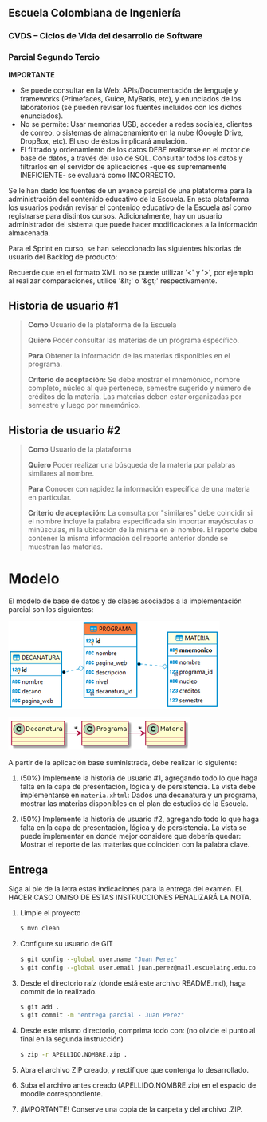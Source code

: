 ## Escuela Colombiana de Ingeniería

### CVDS – Ciclos de Vida del desarrollo de Software
### Parcial Segundo Tercio


**IMPORTANTE**

* Se puede consultar en la Web: APIs/Documentación de lenguaje y frameworks (Primefaces, Guice, MyBatis, etc), y enunciados de los laboratorios (se pueden revisar los fuentes incluidos con los dichos enunciados).
* No se permite: Usar memorias USB, acceder a redes sociales, clientes de correo, o sistemas de almacenamiento en la nube (Google Drive, DropBox, etc). El uso de éstos implicará anulación.
* El filtrado y ordenamiento de los datos DEBE realizarse en el motor de base de datos, a través del uso de SQL. Consultar todos los datos y filtrarlos en el servidor de aplicaciones -que es supremamente INEFICIENTE- se evaluará como INCORRECTO.


Se le han dado los fuentes de un avance parcial de una plataforma para la administración del contenido educativo de la Escuela. En esta plataforma los usuarios podrán revisar el contenido educativo de la Escuela así como registrarse para distintos cursos.
Adicionalmente, hay un usuario administrador del sistema que puede hacer modificaciones a la información almacenada.

Para el Sprint en curso, se han seleccionado las siguientes historias de usuario del Backlog de producto:

Recuerde que en el formato XML no se puede utilizar '<' y '>', por ejemplo al realizar comparaciones, utilice '&amp;lt;' o '&amp;gt;' respectivamente. 

## Historia de usuario #1

  > **Como** Usuario de la plataforma de la Escuela
  >
  > **Quiero** Poder consultar las materias de un programa específico.
  >
  > **Para** Obtener la información de las materias disponibles en el programa.
  >
  > **Criterio de aceptación:** Se debe mostrar el mnemónico, nombre completo, núcleo al que pertenece, semestre sugerido y número de créditos de la materia. Las materias deben estar organizadas por semestre y luego por mnemónico.


## Historia de usuario #2

  > **Como** Usuario de la plataforma
  >
  > **Quiero** Poder realizar una búsqueda de la materia por palabras similares al nombre.
  >
  > **Para** Conocer con rapidez la información específica de una materia en particular.
  >
  > **Criterio de aceptación:** La consulta por "similares" debe coincidir si el nombre incluye la palabra especificada sin importar mayúsculas o minúsculas, ni la ubicación de la misma en el nombre. El reporte debe contener la misma información del reporte anterior donde se muestran las materias.

# Modelo 

El modelo de base de datos y de clases asociados a la implementación parcial son los siguientes:

![](./img/Diagram.png)

![](./img/Model.png)

A partir de la aplicación base suministrada, debe realizar lo siguiente:


1.  (50%) Implemente la historia de usuario #1, agregando todo lo que haga falta en la capa de presentación, lógica y de persistencia. La vista debe implementarse en `materia.xhtml`: Dados una decanatura y un programa, mostrar las materias disponibles en el plan de estudios de la Escuela.

2.  (50%) Implemente la historia de usuario #2, agregando todo lo que haga falta en la capa de presentación, lógica y de persistencia. La vista se puede implementar en donde mejor considere que debería quedar: Mostrar el reporte de las materias que coinciden con la palabra clave.


## Entrega

Siga al pie de la letra estas indicaciones para la entrega del examen. EL HACER CASO OMISO DE ESTAS INSTRUCCIONES PENALIZARÁ LA NOTA.

1. Limpie el proyecto

	```bash
	$ mvn clean
	```

2. Configure su usuario de GIT

	```bash
	$ git config --global user.name "Juan Perez"
	$ git config --global user.email juan.perez@mail.escuelaing.edu.co
	```

3. Desde el directorio raíz (donde está este archivo README.md), haga commit de lo realizado.

	```bash
	$ git add .
	$ git commit -m "entrega parcial - Juan Perez"
	```

4. Desde este mismo directorio, comprima todo con: (no olvide el punto al final en la segunda instrucción)

	```bash
	$ zip -r APELLIDO.NOMBRE.zip .
	```

4. Abra el archivo ZIP creado, y rectifique que contenga lo desarrollado.

5. Suba el archivo antes creado (APELLIDO.NOMBRE.zip) en el espacio de moodle correspondiente.

6. ¡IMPORTANTE! Conserve una copia de la carpeta y del archivo .ZIP.